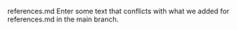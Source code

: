 references.md
Enter some text that conflicts with what we added for references.md in the main branch.
